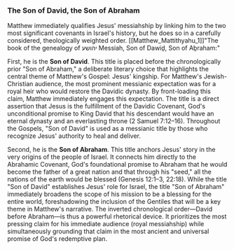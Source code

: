 ### The Son of David, the Son of Abraham

Matthew immediately qualifies Jesus' messiahship by linking him to the two most significant covenants in Israel's history, but he does so in a carefully considered, theologically weighted order.
[[Matthew_Mattithyahu_1]]"The book of the genealogy of יהושע Messiah, Son of Dawiḏ, Son of Aḇraham:"

First, he is the **Son of David**. This title is placed before the chronologically prior "Son of Abraham," a deliberate literary choice that highlights the central theme of Matthew's Gospel: Jesus' kingship. For Matthew's Jewish-Christian audience, the most prominent messianic expectation was for a royal heir who would restore the Davidic dynasty. By front-loading this claim, Matthew immediately engages this expectation. The title is a direct assertion that Jesus is the fulfillment of the Davidic Covenant, God's unconditional promise to King David that his descendant would have an eternal dynasty and an everlasting throne (2 Samuel 7:12–16). Throughout the Gospels, "Son of David" is used as a messianic title by those who recognize Jesus' authority to heal and deliver.  

Second, he is the **Son of Abraham**. This title anchors Jesus' story in the very origins of the people of Israel. It connects him directly to the Abrahamic Covenant, God's foundational promise to Abraham that he would become the father of a great nation and that through his "seed," all the nations of the earth would be blessed (Genesis 12:1–3, 22:18). While the title "Son of David" establishes Jesus' role for Israel, the title "Son of Abraham" immediately broadens the scope of his mission to be a blessing for the entire world, foreshadowing the inclusion of the Gentiles that will be a key theme in Matthew's narrative. The inverted chronological order—David before Abraham—is thus a powerful rhetorical device. It prioritizes the most pressing claim for his immediate audience (royal messiahship) while simultaneously grounding that claim in the most ancient and universal promise of God's redemptive plan.